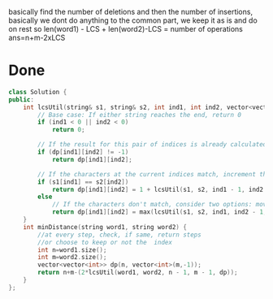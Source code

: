 basically find the number of deletions and then the number of insertions, basically we dont do anything to the common part, we keep it as is and do on rest
so len(word1) - LCS + len(word2)-LCS = number of operations
ans=n+m-2xLCS
# Done
```C++
class Solution {
public:
    int lcsUtil(string& s1, string& s2, int ind1, int ind2, vector<vector<int>>& dp) {
        // Base case: If either string reaches the end, return 0
        if (ind1 < 0 || ind2 < 0)
            return 0;

        // If the result for this pair of indices is already calculated, return it
        if (dp[ind1][ind2] != -1)
            return dp[ind1][ind2];

        // If the characters at the current indices match, increment the LCS length
        if (s1[ind1] == s2[ind2])
            return dp[ind1][ind2] = 1 + lcsUtil(s1, s2, ind1 - 1, ind2 - 1, dp);
        else
            // If the characters don't match, consider two options: moving either left or up in the strings
            return dp[ind1][ind2] = max(lcsUtil(s1, s2, ind1, ind2 - 1, dp), lcsUtil(s1, s2, ind1 - 1, ind2, dp));
    }
    int minDistance(string word1, string word2) {
        //at every step, check, if same, return steps
        //or choose to keep or not the  index
        int n=word1.size();
        int m=word2.size();
        vector<vector<int>> dp(n, vector<int>(m,-1));
        return n+m-(2*lcsUtil(word1, word2, n - 1, m - 1, dp));
    }
};
```

